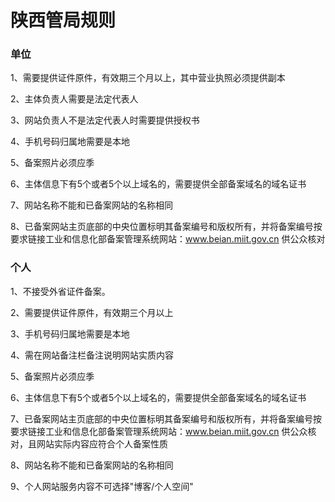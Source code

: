 

# 陕西管局规则

### 单位

1、需要提供证件原件，有效期三个月以上，其中营业执照必须提供副本                                                                                                            

2、主体负责人需要是法定代表人                                                                                                                                               

3、网站负责人不是法定代表人时需要提供授权书                                                                                                                 

4、手机号码归属地需要是本地                                                                                                                                    

5、备案照片必须应季                                                                                                                      

6、主体信息下有5个或者5个以上域名的，需要提供全部备案域名的域名证书                                              

7、网站名称不能和已备案网站的名称相同

8、已备案网站主页底部的中央位置标明其备案编号和版权所有，并将备案编号按要求链接工业和信息化部备案管理系统网站：www.beian.miit.gov.cn 供公众核对 

### 个人

1、不接受外省证件备案。                                                                                                                

2、需要提供证件原件，有效期三个月以上                                                                                                                        

3、手机号码归属地需要是本地                                                                                                           

4、需在网站备注栏备注说明网站实质内容                                                                                     

5、备案照片必须应季                                                                                                    

6、主体信息下有5个或者5个以上域名的，需要提供全部备案域名的域名证书                                                

7、已备案网站主页底部的中央位置标明其备案编号和版权所有，并将备案编号按要求链接工业和信息化部备案管理系统网站：www.beian.miit.gov.cn 供公众核对，且网站实际内容应符合个人备案性质                                 

8、网站名称不能和已备案网站的名称相同                                                                            

9、个人网站服务内容不可选择"博客/个人空间"